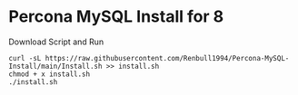 # Percona MySQL Install for 8

Download Script and Run
```
curl -sL https://raw.githubusercontent.com/Renbull1994/Percona-MySQL-Install/main/Install.sh >> install.sh
chmod + x install.sh
./install.sh
```


